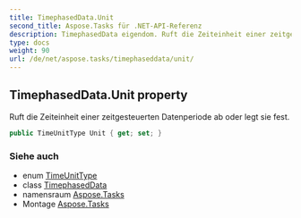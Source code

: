 ```yaml
---
title: TimephasedData.Unit
second_title: Aspose.Tasks für .NET-API-Referenz
description: TimephasedData eigendom. Ruft die Zeiteinheit einer zeitgesteuerten Datenperiode ab oder legt sie fest.
type: docs
weight: 90
url: /de/net/aspose.tasks/timephaseddata/unit/
---
```

## TimephasedData.Unit property

Ruft die Zeiteinheit einer zeitgesteuerten Datenperiode ab oder legt sie fest.

```csharp
public TimeUnitType Unit { get; set; }
```

### Siehe auch

* enum [TimeUnitType](../../timeunittype/)
* class [TimephasedData](../)
* namensraum [Aspose.Tasks](../../timephaseddata/)
* Montage [Aspose.Tasks](../../../)


